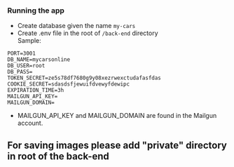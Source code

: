 ### Running the app

- Create database given the name `my-cars`
- Create .env file in the root of `/back-end` directory  
Sample:
```
PORT=3001
DB_NAME=mycarsonline
DB_USER=root
DB_PASS=
TOKEN_SECRET=ze5s78df7680g9y08xezrwexctudafasfdas
COOKIE_SECRET=sdasdsfjewuifdvewyfdewipc
EXPIRATION_TIME=3h
MAILGUN_API_KEY=
MAILGUN_DOMAIN=

```

- MAILGUN_API_KEY and MAILGUN_DOMAIN are found in the Mailgun account.
## For saving images please add "private" directory in root of the back-end